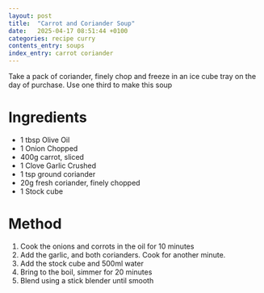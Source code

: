 ```yaml
---
layout: post
title:  "Carrot and Coriander Soup"
date:   2025-04-17 08:51:44 +0100
categories: recipe curry
contents_entry: soups
index_entry: carrot coriander
---
```


Take a pack of coriander, finely chop and freeze in an ice cube tray on the 
day of purchase. Use one third to make this soup

# Ingredients

- 1 tbsp Olive Oil
- 1 Onion Chopped
- 400g carrot, sliced
- 1 Clove Garlic Crushed
- 1 tsp ground coriander
- 20g fresh coriander, finely chopped
- 1 Stock cube

# Method

1. Cook the onions and corrots in the oil for 10 minutes 
1. Add the garlic, and both corianders. Cook for another minute.
1. Add the stock cube and 500ml water
1. Bring to the boil, simmer for 20 minutes
1. Blend using a stick blender until smooth

